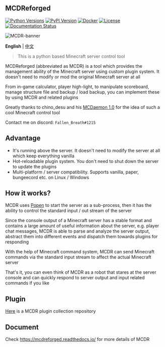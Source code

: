 MCDReforged
--------

[![Python Versions](https://img.shields.io/pypi/pyversions/mcdreforged.svg)](https://pypi.org/project/mcdreforged)
[![PyPI Version](https://img.shields.io/pypi/v/mcdreforged.svg)](https://pypi.org/project/mcdreforged)
[![Docker](https://img.shields.io/docker/v/mcdreforged/mcdreforged/latest?label=docker)](https://hub.docker.com/r/mcdreforged/mcdreforged)
[![License](https://img.shields.io/github/license/Fallen-Breath/MCDReforged.svg)](https://github.com/Fallen-Breath/MCDReforged/blob/master/LICENSE)
[![Documentation Status](https://readthedocs.org/projects/mcdreforged/badge/)](https://mcdreforged.readthedocs.io/)

![MCDR-banner](logo_long.png)

**English** | [中文](https://github.com/Fallen-Breath/MCDReforged/blob/master/README_cn.md)

> This is a python based Minecraft server control tool

MCDReforged (abbreviated as MCDR) is a tool which provides the management ability of the Minecraft server using custom plugin system. It doesn't need to modify or mod the original Minecraft server at all

From in-game calculator, player high-light, to manipulate scoreboard, manage structure file and backup / load backup, you can implement these by using MCDR and related plugins

Greatly thanks to chino_desu and his [MCDaemon 1.0](https://github.com/kafuuchino-desu/MCDaemon) for the idea of such a cool Minecraft control tool

Contact me on discord: `Fallen_Breath#1215`

## Advantage

- It's running above the server. It doesn't need to modify the server at all which keep everything vanilla
- Hot-reloadable plugin system. You don't need to shut down the server to update the plugins
- Multi-platform / server compatibility. Supports vanilla, paper, bungeecord etc. on Linux / Windows

## How it works?

MCDR uses [Popen](https://docs.python.org/3/library/subprocess.html#subprocess.Popen) to start the server as a sub-process, 
then it has the ability to control the standard input / out stream of the server

Since the console output of a Minecraft server has a stable format and contains a large amount of useful information about the server, 
e.g. player chat messages, MCDR is able to parse and analyze the server output, abstract them into different events and dispatch them towards plugins for responding

With the help of Minecraft command system, MCDR can send Minecraft commands via the standard input stream to affect the actual Minecraft server

That's it, you can even think of MCDR as a robot that stares at the server console and can quickly respond to server output and input related commands if you like 

## Plugin

[Here](https://github.com/MCDReforged/PluginCatalogue) is a MCDR plugin collection repository

## Document

Check https://mcdreforged.readthedocs.io/ for more details of MCDR
